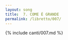 ```yaml
---
layout: song
title:  7. COME È GRANDE
permalink: /libretto/007/
---
```

{% include canti/007.md %}   